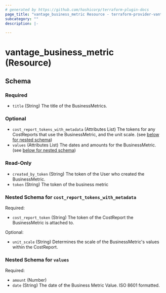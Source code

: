 ```yaml
---
# generated by https://github.com/hashicorp/terraform-plugin-docs
page_title: "vantage_business_metric Resource - terraform-provider-vantage"
subcategory: ""
description: |-
  
---
```


# vantage_business_metric (Resource)





<!-- schema generated by tfplugindocs -->
## Schema

### Required

- `title` (String) The title of the BusinessMetrics.

### Optional

- `cost_report_tokens_with_metadata` (Attributes List) The tokens for any CostReports that use the BusinessMetric, and the unit scale. (see [below for nested schema](#nestedatt--cost_report_tokens_with_metadata))
- `values` (Attributes List) The dates and amounts for the BusinessMetric. (see [below for nested schema](#nestedatt--values))

### Read-Only

- `created_by_token` (String) The token of the User who created the BusinessMetric.
- `token` (String) The token of the business metric

<a id="nestedatt--cost_report_tokens_with_metadata"></a>
### Nested Schema for `cost_report_tokens_with_metadata`

Required:

- `cost_report_token` (String) The token of the CostReport the BusinessMetric is attached to.

Optional:

- `unit_scale` (String) Determines the scale of the BusinessMetric's values within the CostReport.


<a id="nestedatt--values"></a>
### Nested Schema for `values`

Required:

- `amount` (Number)
- `date` (String) The date of the Business Metric Value. ISO 8601 formatted.


